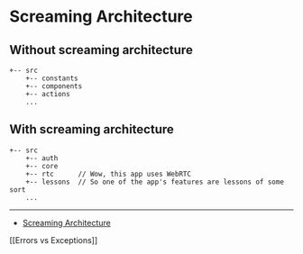 # Screaming Architecture

## Without screaming architecture

```
+-- src
    +-- constants
	+-- components
	+-- actions
	...
```

## With screaming architecture

```
+-- src
    +-- auth
	+-- core
	+-- rtc      // Wow, this app uses WebRTC
	+-- lessons  // So one of the app's features are lessons of some sort
	...
```

---

- [Screaming Architecture](https://blog.cleancoder.com/uncle-bob/2011/09/30/Screaming-Architecture.html)




[[Errors vs Exceptions]]